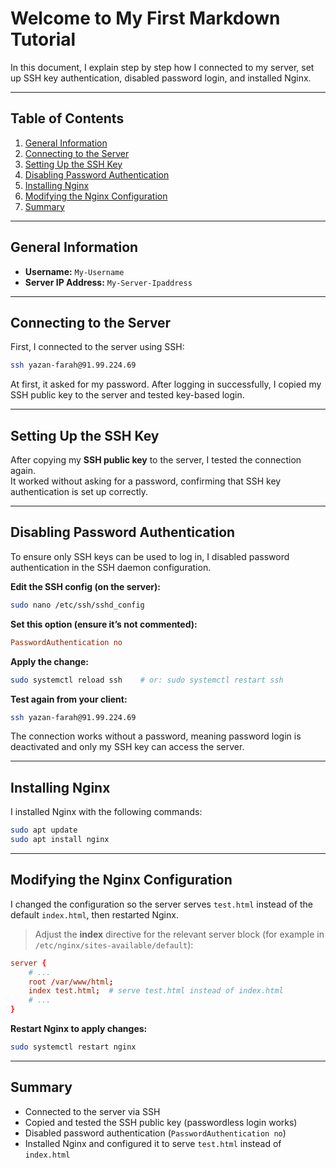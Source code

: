 # Welcome to My First Markdown Tutorial

In this document, I explain step by step how I connected to my server, set up SSH key authentication, disabled password login, and installed Nginx.

---

## Table of Contents

1. [General Information](#general-information)  
2. [Connecting to the Server](#connecting-to-the-server)  
3. [Setting Up the SSH Key](#setting-up-the-ssh-key)  
4. [Disabling Password Authentication](#disabling-password-authentication)  
5. [Installing Nginx](#installing-nginx)  
6. [Modifying the Nginx Configuration](#modifying-the-nginx-configuration)  
7. [Summary](#summary)

---

## General Information

- **Username:** `My-Username`  
- **Server IP Address:** `My-Server-Ipaddress`

---

## Connecting to the Server

First, I connected to the server using SSH:

```bash
ssh yazan-farah@91.99.224.69
```

At first, it asked for my password. After logging in successfully, I copied my SSH public key to the server and tested key-based login.

---

## Setting Up the SSH Key

After copying my **SSH public key** to the server, I tested the connection again.  
It worked without asking for a password, confirming that SSH key authentication is set up correctly.

---

## Disabling Password Authentication

To ensure only SSH keys can be used to log in, I disabled password authentication in the SSH daemon configuration.

**Edit the SSH config (on the server):**

```bash
sudo nano /etc/ssh/sshd_config
```

**Set this option (ensure it’s not commented):**
```conf
PasswordAuthentication no
```

**Apply the change:**
```bash
sudo systemctl reload ssh    # or: sudo systemctl restart ssh
```

**Test again from your client:**
```bash
ssh yazan-farah@91.99.224.69
```

The connection works without a password, meaning password login is deactivated and only my SSH key can access the server.

---

## Installing Nginx

I installed Nginx with the following commands:

```bash
sudo apt update
sudo apt install nginx
```

---

## Modifying the Nginx Configuration

I changed the configuration so the server serves `test.html` instead of the default `index.html`, then restarted Nginx.

> Adjust the **index** directive for the relevant server block (for example in `/etc/nginx/sites-available/default`):

```conf
server {
    # ...
    root /var/www/html;
    index test.html;  # serve test.html instead of index.html
    # ...
}
```

**Restart Nginx to apply changes:**
```bash
sudo systemctl restart nginx
```

---

## Summary

- Connected to the server via SSH  
- Copied and tested the SSH public key (passwordless login works)  
- Disabled password authentication (`PasswordAuthentication no`)  
- Installed Nginx and configured it to serve `test.html` instead of `index.html`
